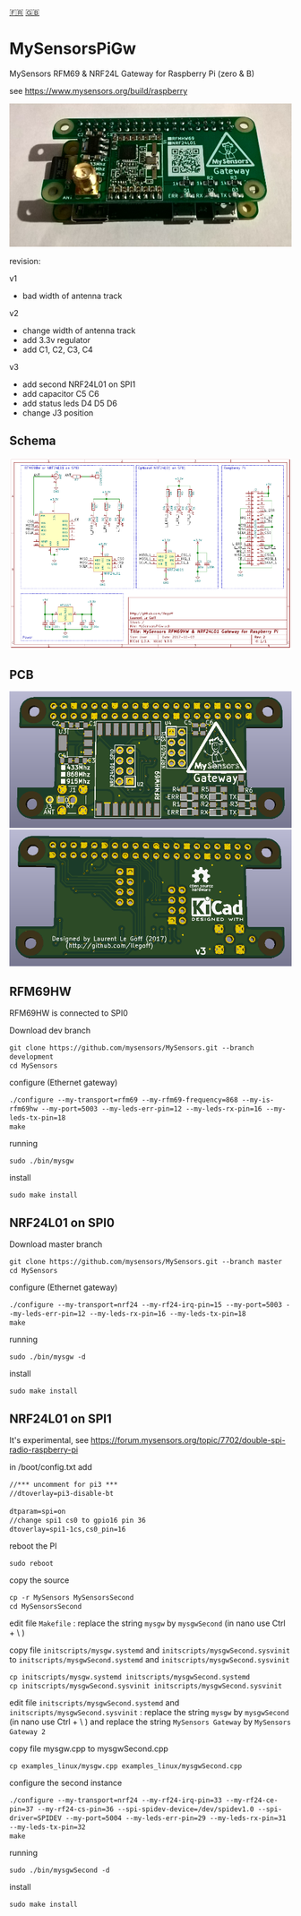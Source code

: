 [:fr:](LISEZMOI.md) [:uk:](README.md)

MySensorsPiGw
=============
MySensors RFM69 &amp; NRF24L Gateway for Raspberry Pi (zero &amp; B)

see
https://www.mysensors.org/build/raspberry

![](IMG/SMA_GW_V2.PNG)

revision:

v1
- bad width of antenna track

v2
- change width of antenna track
- add 3.3v regulator
- add C1, C2, C3, C4

v3 
- add second NRF24L01 on SPI1
- add capacitor C5 C6
- add status leds D4 D5 D6
- change J3 position

Schema
-------
![sch](IMG/SCH.PNG)

PCB
---
![Top](IMG/3DPCB.PNG)
![Bottom](IMG/3DPCBBack.PNG)

RFM69HW 
-------
RFM69HW is connected to SPI0

Download dev branch

    git clone https://github.com/mysensors/MySensors.git --branch development
    cd MySensors

configure (Ethernet gateway)

    ./configure --my-transport=rfm69 --my-rfm69-frequency=868 --my-is-rfm69hw --my-port=5003 --my-leds-err-pin=12 --my-leds-rx-pin=16 --my-leds-tx-pin=18
    make
    
running

    sudo ./bin/mysgw
    
install

    sudo make install
    
NRF24L01 on SPI0
----------------
Download master branch

    git clone https://github.com/mysensors/MySensors.git --branch master
    cd MySensors

configure (Ethernet gateway)

    ./configure --my-transport=nrf24 --my-rf24-irq-pin=15 --my-port=5003 --my-leds-err-pin=12 --my-leds-rx-pin=16 --my-leds-tx-pin=18
    make

running

    sudo ./bin/mysgw -d

install

    sudo make install

NRF24L01 on SPI1
----------------

It's experimental, see https://forum.mysensors.org/topic/7702/double-spi-radio-raspberry-pi

in /boot/config.txt add 

    //*** uncomment for pi3 ***
    //dtoverlay=pi3-disable-bt
    
    dtparam=spi=on
    //change spi1 cs0 to gpio16 pin 36
    dtoverlay=spi1-1cs,cs0_pin=16  

reboot the PI

    sudo reboot

copy the source

    cp -r MySensors MySensorsSecond
    cd MySensorsSecond

edit file `Makefile` : replace the string `mysgw` by `mysgwSecond` (in nano use Ctrl + \ )

copy file `initscripts/mysgw.systemd` and `initscripts/mysgwSecond.sysvinit` to `initscripts/mysgwSecond.systemd` and `initscripts/mysgwSecond.sysvinit` 
    
    cp initscripts/mysgw.systemd initscripts/mysgwSecond.systemd
    cp initscripts/mysgwSecond.sysvinit initscripts/mysgwSecond.sysvinit
    
edit file `initscripts/mysgwSecond.systemd` and `initscripts/mysgwSecond.sysvinit` : replace the string `mysgw` by `mysgwSecond` (in nano use Ctrl + \ ) and replace the string `MySensors Gateway` by `MySensors Gateway 2`

copy file mysgw.cpp to mysgwSecond.cpp 

    cp examples_linux/mysgw.cpp examples_linux/mysgwSecond.cpp

configure the second instance 

    ./configure --my-transport=nrf24 --my-rf24-irq-pin=33 --my-rf24-ce-pin=37 --my-rf24-cs-pin=36 --spi-spidev-device=/dev/spidev1.0 --spi-driver=SPIDEV --my-port=5004 --my-leds-err-pin=29 --my-leds-rx-pin=31 --my-leds-tx-pin=32
    make
    
running

    sudo ./bin/mysgwSecond -d

install

    sudo make install
